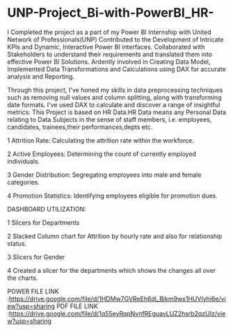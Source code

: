 # UNP-Project_Bi-with-PowerBI_HR-
I Completed the project as a part of my Power BI Internship with United Network of Professionals(UNP)
Contributed to the Development of Intricate KPIs and Dynamic, Interactive Power BI interfaces. Collaborated with Stakeholders to understand their requirements and translated them into effective Power BI Solutions. Ardently involved in Creating Data Model, Implemented Data Transformations and Calculations using DAX for accurate analysis and Reporting.

Through this project, I've honed my skills in data preprocessing techniques such as removing null values and column splitting, along with transforming date formats. I've used DAX to calculate and discover a range of insightful metrics:
This Project is based on HR Data.HR Data means any Personal Data relating to Data Subjects in the sense of staff members, i.e. employees, candidates, trainees,their performances,depts etc.

1 Attrition Rate: Calculating the attrition rate within the workforce.

2 Active Employees: Determining the count of currently employed individuals.

3 Gender Distribution: Segregating employees into male and female categories.

4 Promotion Statistics: Identifying employees eligible for promotion dues.

DASHBOARD UTILIZATION:

1 Slicers for Departments

2 Slacked Column chart for Attrition by hourly rate and also for relationship status.

3 Slicers for Gender

4 Created a slicer for the departments which shows the changes all over the charts.


 POWER FILE LINK :https://drive.google.com/file/d/1HDMw7GVReEh6dj_Bjkm9wx1HUVlyhi6e/view?usp=sharing
 PDF FILE LINK :https://drive.google.com/file/d/1q55eyRqpNvnfREguavLUZ2hsrb2qzUIz/view?usp=sharing
